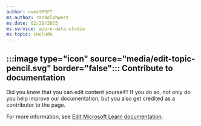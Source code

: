```yaml
---
author: rwestMSFT
ms.author: randolphwest
ms.date: 02/28/2025
ms.service: azure-data-studio
ms.topic: include
---
```


## :::image type="icon" source="media/edit-topic-pencil.svg" border="false"::: Contribute to documentation

Did you know that you can edit content yourself? If you do so, not only do you help improve our documentation, but you also get credited as a contributor to the page.

For more information, see [Edit Microsoft Learn documentation](/contribute/content/how-to-write-quick-edits).
